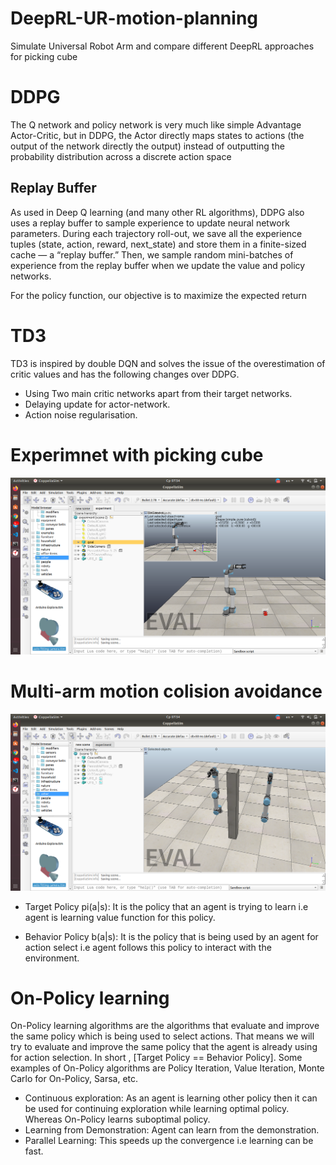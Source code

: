 # DeepRL-UR-motion-planning
Simulate Universal Robot Arm and compare different DeepRL approaches for picking cube

# DDPG
The Q network and policy network is very much like simple Advantage Actor-Critic, but in DDPG, the Actor directly maps states to actions (the output of the network directly the output) instead of outputting the probability distribution across a discrete action space
## Replay Buffer
As used in Deep Q learning (and many other RL algorithms), DDPG also uses a replay buffer to sample experience to update neural network parameters. During each trajectory roll-out, we save all the experience tuples (state, action, reward, next_state) and store them in a finite-sized cache — a “replay buffer.” Then, we sample random mini-batches of experience from the replay buffer when we update the value and policy networks.

For the policy function, our objective is to maximize the expected return

# TD3
TD3 is inspired by double DQN and solves the issue of the overestimation of critic values and has the following changes over DDPG.
* Using Two main critic networks apart from their target networks.
* Delaying update for actor-network.
* Action noise regularisation.

# Experimnet with picking cube
![Alt text](imgs/experiment_1.png?raw=true "Experimnet with picking cube")

# Multi-arm motion colision avoidance
![Alt text](imgs/experiment_2.png?raw=true "Multi-arm motion colision avoidance")


* Target Policy pi(a|s): It is the policy that an agent is trying to learn i.e agent is learning value function for this policy.

* Behavior Policy b(a|s): It is the policy that is being used by an agent for action select i.e agent follows this policy to interact with the environment.

# On-Policy learning
On-Policy learning algorithms are the algorithms that evaluate and improve the same policy which is being used to select actions. That means we will try to evaluate and improve the same policy that the agent is already using for action selection. In short , [Target Policy == Behavior Policy]. Some examples of On-Policy algorithms are Policy Iteration, Value Iteration, Monte Carlo for On-Policy, Sarsa, etc.

- Continuous exploration: As an agent is learning other policy then it can be used for continuing exploration while learning optimal policy. Whereas On-Policy learns suboptimal policy.
- Learning from Demonstration: Agent can learn from the demonstration.
- Parallel Learning: This speeds up the convergence i.e learning can be fast.